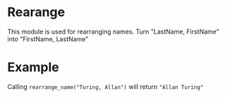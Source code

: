 Rearange
=======

This module is used for rearranging names.
Turn "LastName, FirstName" into "FirstName, LastName"

# Example 

Calling `rearrange_name("Turing, Allan")` will return `"Allan Turing"`

